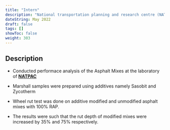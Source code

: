```yaml
---
title: "Intern"
description: "National transportation planning and research centre (NATPAC) (Trivandrum, India)"
dateString: May 2022
draft: false
tags: []
showToc: false
weight: 303
--- 
```


## Description
- Conducted performace analysis of the Asphalt Mixes at the laboratory of **[NATPAC](https://natpac.kerala.gov.in/)** 

- Marshall samples were prepared using additives namely Sasobit and Zycotherm

- Wheel rut test was done on additive modified and unmodified asphalt mixes with 100% RAP.

- The results were such that the rut depth of modified mixes were increased by 35% and 75% respectively.
